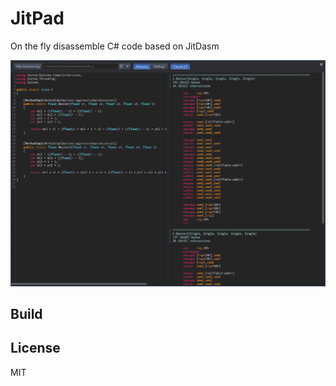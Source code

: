 # JitPad

On the fly disassemble C# code based on JitDasm

![JitPad](JitPad.png)



## Build


## License

MIT

